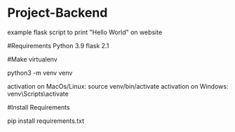 # Project-Backend
example flask script to print "Hello World" on website

#Requirements 
Python 3.9
flask 2.1

#Make virtualenv

python3 -m venv venv

activation on MacOs/Linux: source venv/bin/activate
activation on Windows: venv\Scripts\activate

#Install Requirements

pip install requirements.txt
